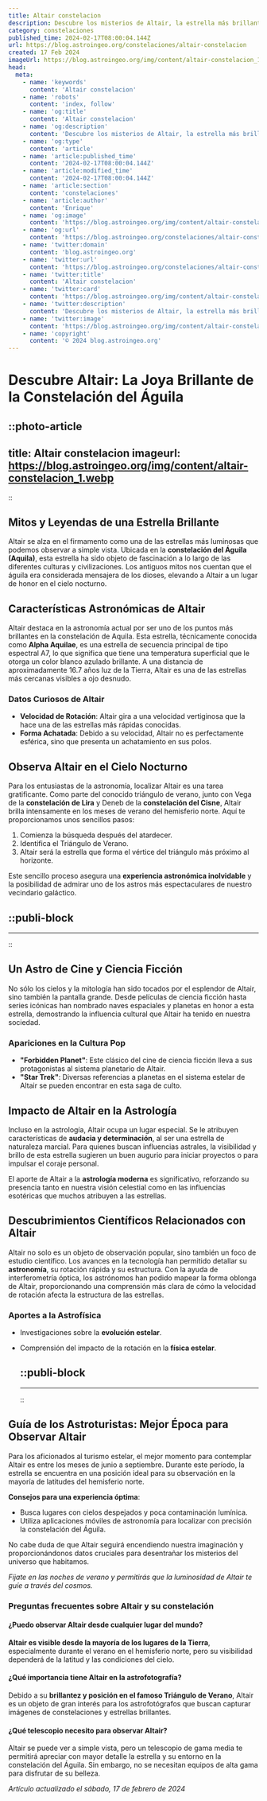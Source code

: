 ```yaml
---
title: Altair constelacion
description: Descubre los misterios de Altair, la estrella más brillante de la constelación del Águila, con guías astronómicas y datos fascinantes.
category: constelaciones
published_time: 2024-02-17T08:00:04.144Z
url: https://blog.astroingeo.org/constelaciones/altair-constelacion
created: 17 Feb 2024
imageUrl: https://blog.astroingeo.org/img/content/altair-constelacion_1.webp
head:
  meta:
    - name: 'keywords'
      content: 'Altair constelacion'
    - name: 'robots'
      content: 'index, follow'
    - name: 'og:title'
      content: 'Altair constelacion'
    - name: 'og:description'
      content: 'Descubre los misterios de Altair, la estrella más brillante de la constelación del Águila, con guías astronómicas y datos fascinantes.'
    - name: 'og:type'
      content: 'article'
    - name: 'article:published_time'
      content: '2024-02-17T08:00:04.144Z'
    - name: 'article:modified_time'
      content: '2024-02-17T08:00:04.144Z'
    - name: 'article:section'
      content: 'constelaciones'
    - name: 'article:author'
      content: 'Enrique'
    - name: 'og:image'
      content: 'https://blog.astroingeo.org/img/content/altair-constelacion_1.webp'
    - name: 'og:url'
      content: 'https://blog.astroingeo.org/constelaciones/altair-constelacion'
    - name: 'twitter:domain'
      content: 'blog.astroingeo.org'
    - name: 'twitter:url'
      content: 'https://blog.astroingeo.org/constelaciones/altair-constelacion'
    - name: 'twitter:title'
      content: 'Altair constelacion'
    - name: 'twitter:card'
      content: 'https://blog.astroingeo.org/img/content/altair-constelacion_1.webp'
    - name: 'twitter:description'
      content: 'Descubre los misterios de Altair, la estrella más brillante de la constelación del Águila, con guías astronómicas y datos fascinantes.'
    - name: 'twitter:image'
      content: 'https://blog.astroingeo.org/img/content/altair-constelacion_1.webp'
    - name: 'copyright'
      content: '© 2024 blog.astroingeo.org'
---
```

# Descubre Altair: La Joya Brillante de la Constelación del Águila


::photo-article
---
title: Altair constelacion
imageurl: https://blog.astroingeo.org/img/content/altair-constelacion_1.webp
---
::


## Mitos y Leyendas de una Estrella Brillante
Altair se alza en el firmamento como una de las estrellas más luminosas que podemos observar a simple vista. Ubicada en la **constelación del Águila (Aquila)**, esta estrella ha sido objeto de fascinación a lo largo de las diferentes culturas y civilizaciones. Los antiguos mitos nos cuentan que el águila era considerada mensajera de los dioses, elevando a Altair a un lugar de honor en el cielo nocturno.

## Características Astronómicas de Altair
Altair destaca en la astronomía actual por ser uno de los puntos más brillantes en la constelación de Aquila. Esta estrella, técnicamente conocida como **Alpha Aquilae**, es una estrella de secuencia principal de tipo espectral A7, lo que significa que tiene una temperatura superficial que le otorga un color blanco azulado brillante. A una distancia de aproximadamente 16.7 años luz de la Tierra, Altair es una de las estrellas más cercanas visibles a ojo desnudo.

### Datos Curiosos de Altair
- **Velocidad de Rotación**: Altair gira a una velocidad vertiginosa que la hace una de las estrellas más rápidas conocidas.
- **Forma Achatada**: Debido a su velocidad, Altair no es perfectamente esférica, sino que presenta un achatamiento en sus polos.

## Observa Altair en el Cielo Nocturno
Para los entusiastas de la astronomía, localizar Altair es una tarea gratificante. Como parte del conocido triángulo de verano, junto con Vega de la **constelación de Lira** y Deneb de la **constelación del Cisne**, Altair brilla intensamente en los meses de verano del hemisferio norte. Aquí te proporcionamos unos sencillos pasos:

1. Comienza la búsqueda después del atardecer.
2. Identifica el Triángulo de Verano.
3. Altair será la estrella que forma el vértice del triángulo más próximo al horizonte.

Este sencillo proceso asegura una **experiencia astronómica inolvidable** y la posibilidad de admirar uno de los astros más espectaculares de nuestro vecindario galáctico.


  ::publi-block
  ---
  ---
  ::
  
  
## Un Astro de Cine y Ciencia Ficción
No sólo los cielos y la mitología han sido tocados por el esplendor de Altair, sino también la pantalla grande. Desde películas de ciencia ficción hasta series icónicas han nombrado naves espaciales y planetas en honor a esta estrella, demostrando la influencia cultural que Altair ha tenido en nuestra sociedad.

### Apariciones en la Cultura Pop
- **"Forbidden Planet"**: Este clásico del cine de ciencia ficción lleva a sus protagonistas al sistema planetario de Altair.
- **"Star Trek"**: Diversas referencias a planetas en el sistema estelar de Altair se pueden encontrar en esta saga de culto.

## Impacto de Altair en la Astrología
Incluso en la astrología, Altair ocupa un lugar especial. Se le atribuyen características de **audacia y determinación**, al ser una estrella de naturaleza marcial. Para quienes buscan influencias astrales, la visibilidad y brillo de esta estrella sugieren un buen augurio para iniciar proyectos o para impulsar el coraje personal.

El aporte de Altair a la **astrología moderna** es significativo, reforzando su presencia tanto en nuestra visión celestial como en las influencias esotéricas que muchos atribuyen a las estrellas.

## Descubrimientos Científicos Relacionados con Altair
Altair no solo es un objeto de observación popular, sino también un foco de estudio científico. Los avances en la tecnología han permitido detallar su **astronomía**, su rotación rápida y su estructura. Con la ayuda de interferometría óptica, los astrónomos han podido mapear la forma oblonga de Altair, proporcionando una comprensión más clara de cómo la velocidad de rotación afecta la estructura de las estrellas.

### Aportes a la Astrofísica
- Investigaciones sobre la **evolución estelar**.
- Comprensión del impacto de la rotación en la **física estelar**.


  ::publi-block
  ---
  ---
  ::
  
  
## Guía de los Astroturistas: Mejor Época para Observar Altair
Para los aficionados al turismo estelar, el mejor momento para contemplar Altair es entre los meses de junio a septiembre. Durante este período, la estrella se encuentra en una posición ideal para su observación en la mayoría de latitudes del hemisferio norte.

**Consejos para una experiencia óptima**:
- Busca lugares con cielos despejados y poca contaminación lumínica.
- Utiliza aplicaciones móviles de astronomía para localizar con precisión la constelación del Águila.

No cabe duda de que Altair seguirá encendiendo nuestra imaginación y proporcionándonos datos cruciales para desentrañar los misterios del universo que habitamos.

_Fíjate en las noches de verano y permitirás que la luminosidad de Altair te guíe a través del cosmos._

### Preguntas frecuentes sobre Altair y su constelación

#### ¿Puedo observar Altair desde cualquier lugar del mundo?
**Altair es visible desde la mayoría de los lugares de la Tierra**, especialmente durante el verano en el hemisferio norte, pero su visibilidad dependerá de la latitud y las condiciones del cielo.

#### ¿Qué importancia tiene Altair en la astrofotografía?
Debido a su **brillantez y posición en el famoso Triángulo de Verano**, Altair es un objeto de gran interés para los astrofotógrafos que buscan capturar imágenes de constelaciones y estrellas brillantes.

#### ¿Qué telescopio necesito para observar Altair?
Altair se puede ver a simple vista, pero un telescopio de gama media te permitirá apreciar con mayor detalle la estrella y su entorno en la constelación del Águila. Sin embargo, no se necesitan equipos de alta gama para disfrutar de su belleza.

_Artículo actualizado el sábado, 17 de febrero de 2024_